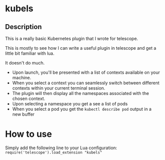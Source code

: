# kubels
## Description

This is a really basic Kubernetes plugin that I wrote for telescope.

This is mostly to see how I can write a useful plugin in telescope and get a little bit familiar with lua.

It doesn't do much. 

* Upon launch, you'll be presented with a list of contexts available on your machine.
* When you select a context you can seamlessly switch between different contexts within your current terminal session.
* The plugin will then display all the namespaces associated with the chosen context.
* Upon selecting a namespace you get a see a list of pods
* When you select a pod you get the `kubectl describe pod` output in a new buffer

# How to use

Simply add the following line to your Lua configuration:
`require('telescope').load_extension "kubels"`
